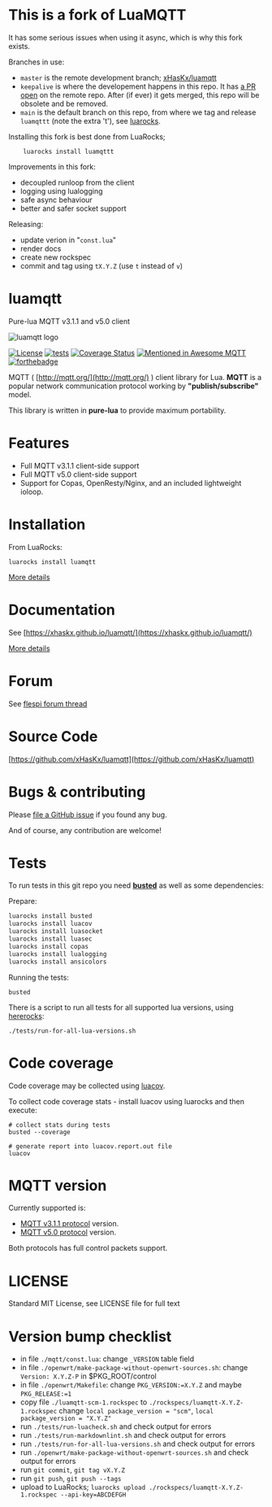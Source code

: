 # This is a fork of LuaMQTT

It has some serious issues when using it async, which is why this fork exists.

Branches in use:

- `master` is the remote development branch; [xHasKx/luamqtt](https://github.com/xHasKx/luamqtt)
- `keepalive` is where the developement happens in this repo. It has [a PR open](https://github.com/xHasKx/luamqtt/pull/31) on
  the remote repo. After (if ever) it gets merged, this repo will be obsolete and be removed.
- `main` is the default branch on this repo, from where we tag and release
  `luamqttt` (note the extra 't'), see [luarocks](https://luarocks.org/modules/tieske/luamqttt).

Installing this fork is best done from LuaRocks;

        luarocks install luamqttt

Improvements in this fork:

- decoupled runloop from the client
- logging using lualogging
- safe async behaviour
- better and safer socket support

Releasing:

- update verion in "`const.lua`"
- render docs
- create new rockspec
- commit and tag using `tX.Y.Z` (use `t` instead of `v`)

# luamqtt

Pure-lua MQTT v3.1.1 and v5.0 client

![luamqtt logo](./logo.svg)

[![License](http://img.shields.io/badge/Licence-MIT-brightgreen.svg)](https://github.com/xHasKx/luamqtt/blob/master/LICENSE)
[![tests](https://github.com/xHasKx/luamqtt/actions/workflows/tests-and-coverage.yml/badge.svg)](https://github.com/xHasKx/luamqtt/actions/workflows/tests-and-coverage.yml)
[![Coverage Status](https://coveralls.io/repos/github/xHasKx/luamqtt/badge.svg?branch=master)](https://coveralls.io/github/xHasKx/luamqtt?branch=master)
[![Mentioned in Awesome MQTT](https://awesome.re/mentioned-badge.svg)](https://github.com/hobbyquaker/awesome-mqtt)
[![forthebadge](https://forthebadge.com/images/badges/powered-by-electricity.svg)](https://forthebadge.com)

MQTT ( [http://mqtt.org/](http://mqtt.org/) ) client library for Lua.
**MQTT** is a popular network communication protocol working by **"publish/subscribe"** model.

This library is written in **pure-lua** to provide maximum portability.

# Features

- Full MQTT v3.1.1 client-side support
- Full MQTT v5.0 client-side support
- Support for Copas, OpenResty/Nginx, and an included lightweight ioloop.

# Installation

From LuaRocks:

    luarocks install luamqtt

[More details](./docs_topics/01-installation.md)

# Documentation

See [https://xhaskx.github.io/luamqtt/](https://xhaskx.github.io/luamqtt/)

[More details](./docs_topics/README.md)

# Forum

See [flespi forum thread](https://forum.flespi.com/d/97-luamqtt-mqtt-client-written-in-pure-lua)

# Source Code

[https://github.com/xHasKx/luamqtt](https://github.com/xHasKx/luamqtt)

# Bugs & contributing

Please [file a GitHub issue](https://github.com/xHasKx/luamqtt/issues) if you found any bug.

And of course, any contribution are welcome!

# Tests

To run tests in this git repo you need [**busted**](https://luarocks.org/modules/olivine-labs/busted) as well as some dependencies:

Prepare:

```sh
luarocks install busted
luarocks install luacov
luarocks install luasocket
luarocks install luasec
luarocks install copas
luarocks install lualogging
luarocks install ansicolors
```

Running the tests:

    busted

There is a script to run all tests for all supported lua versions, using [hererocks](https://github.com/mpeterv/hererocks):

    ./tests/run-for-all-lua-versions.sh

# Code coverage

Code coverage may be collected using [luacov](https://keplerproject.github.io/luacov/).

To collect code coverage stats - install luacov using luarocks and then execute:

    # collect stats during tests
    busted --coverage

    # generate report into luacov.report.out file
    luacov

# MQTT version

Currently supported is:

- [MQTT v3.1.1 protocol](http://docs.oasis-open.org/mqtt/mqtt/v3.1.1/errata01/os/mqtt-v3.1.1-errata01-os-complete.html) version.
- [MQTT v5.0 protocol](http://docs.oasis-open.org/mqtt/mqtt/v5.0/mqtt-v5.0.html) version.

Both protocols has full control packets support.

# LICENSE

Standard MIT License, see LICENSE file for full text

# Version bump checklist

- in file `./mqtt/const.lua`: change `_VERSION` table field
- in file `./openwrt/make-package-without-openwrt-sources.sh`: change `Version: X.Y.Z-P` in $PKG_ROOT/control
- in file `./openwrt/Makefile`: change `PKG_VERSION:=X.Y.Z` and maybe `PKG_RELEASE:=1`
- copy file `./luamqtt-scm-1.rockspec` to `./rockspecs/luamqtt-X.Y.Z-1.rockspec` change `local package_version = "scm"`, `local package_version = "X.Y.Z"`
- run `./tests/run-luacheck.sh` and check output for errors
- run `./tests/run-markdownlint.sh` and check output for errors
- run `./tests/run-for-all-lua-versions.sh` and check output for errors
- run `./openwrt/make-package-without-openwrt-sources.sh` and check output for errors
- run `git commit`, `git tag vX.Y.Z`
- run `git push`, `git push --tags`
- upload to LuaRocks; `luarocks upload ./rockspecs/luamqtt-X.Y.Z-1.rockspec --api-key=ABCDEFGH`
